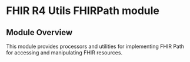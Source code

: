 # FHIR R4 Utils FHIRPath module

## Module Overview
This module provides processors and utilities for implementing FHIR Path for accessing and 
manipulating FHIR resources.
